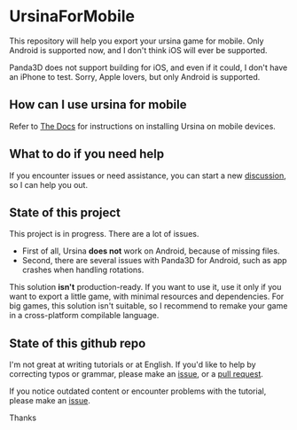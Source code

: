 # UrsinaForMobile
This repository will help you export your ursina game for mobile.
Only Android is supported now, and I don't think iOS will ever be supported.

Panda3D does not support building for iOS, and even if it could, I don't have an iPhone to test. Sorry, Apple lovers, but only Android is supported.


## How can I use ursina for mobile
Refer to [The Docs](/docs/docs.md) for instructions on installing Ursina on mobile devices.

## What to do if you need help
If you encounter issues or need assistance, you can start a new [discussion](https://github.com/PaologGithub/UrsinaForMobile/discussions), so I can help you out.

## State of this project
This project is in progress. There are a lot of issues.
-  First of all, Ursina **does not** work on Android, because of missing files.
-  Second, there are several issues with Panda3D for Android, such as app crashes when handling rotations.

This solution **isn't** production-ready.
If you want to use it, use it only if you want to export a little game, with minimal resources and dependencies.
For big games, this solution isn't suitable, so I recommend to remake your game in a cross-platform compilable language.

## State of this github repo
I'm not great at writing tutorials or at English. If you'd like to help by correcting typos or grammar, please make an [issue](https://github.com/PaologGithub/UrsinaForMobile/issues), or a [pull request](https://github.com/PaologGithub/UrsinaForMobile/pulls).

If you notice outdated content or encounter problems with the tutorial, please make an [issue](https://github.com/PaologGithub/UrsinaForMobile/issues).

Thanks
